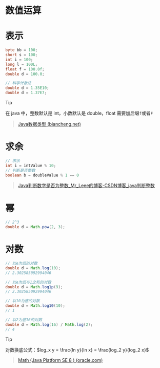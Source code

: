 # 数值运算

# 表示

```java
byte bb = 100;
short s = 100;
int i = 100;
long l = 100L;
float f = 100.0f;
double d = 100.0;

// 科学计数法
double d = 1.35E10;
double d = 1.37E7;
```

> [!TIP]
>
> 在 java 中，整数默认是 int，小数默认是 double，float 需要加后缀`f`或者`F`

> [Java数据类型 (biancheng.net)](http://c.biancheng.net/view/769.html)

# 求余

```java
// 求余
int i = intValue % 10;
// 判断是否整数
boolean b = doubleValue % 1 == 0
```

> [Java判断数字是否为整数_Mr_Leee的博客-CSDN博客_java判断整数](https://blog.csdn.net/Mr_Leee/article/details/49495877)

# 幂

```java
// 2^3
double d = Math.pow(2, 3);
```

# 对数

```java
// 以e为底的对数
double d = Math.log(10);
// 2.302585092994046

// 以e为底与1之和的对数
double d = Math.log1p(9);
// 2.302585092994046

// 以10为底的对数
double d = Math.log10(10);
// 1

// 以2为底16的对数
double d = Math.log(16) / Math.log(2);
// 4
```

> [!TIP]
>
> 对数换底公式：$log_x y = \frac{ln y}{ln x} = \frac{log_2 y}{log_2 x}$

> [Math (Java Platform SE 8 ) (oracle.com)](https://docs.oracle.com/javase/8/docs/api/java/lang/Math.html)
